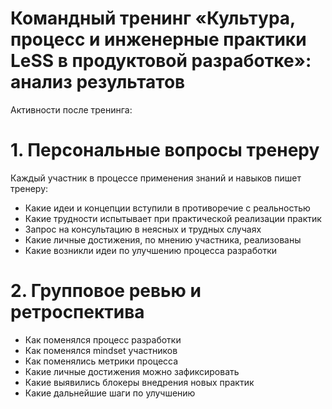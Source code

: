 # Командный тренинг «Культура, процесс и инженерные практики LeSS в продуктовой разработке»: анализ результатов
Активности после тренинга:

# 1. Персональные вопросы тренеру
Каждый участник в процессе применения знаний и навыков пишет тренеру:
- Какие идеи и концепции вступили в противоречие с реальностью
- Какие трудности испытывает при практической реализации практик
- Запрос на консультацию в неясных и трудных случаях
- Какие личные достижения, по мнению участника, реализованы
- Какие возникли идеи по улучшению процесса разработки

# 2. Групповое ревью и ретроспектива
- Как поменялся процесс разработки
- Как поменялся mindset участников
- Как поменялись метрики процесса
- Какие личные достижения можно зафиксировать
- Какие выявились блокеры внедрения новых практик
- Какие дальнейшие шаги по улучшению

